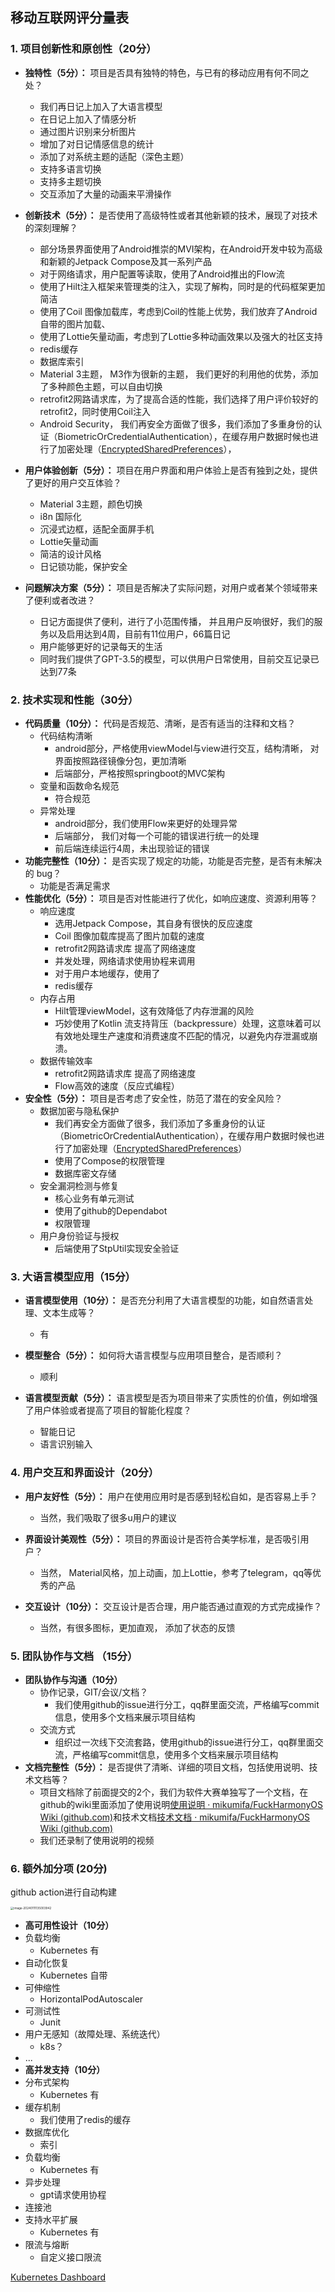 ## 移动互联网评分量表

### 1. 项目创新性和原创性（20分）

- **独特性（5分）：** 项目是否具有独特的特色，与已有的移动应用有何不同之处？
  - 我们再日记上加入了大语言模型
  - 在日记上加入了情感分析
  - 通过图片识别来分析图片
  - 增加了对日记情感信息的统计
  - 添加了对系统主题的适配（深色主题）
  - 支持多语言切换
  - 支持多主题切换
  - 交互添加了大量的动画来平滑操作
- **创新技术（5分）：** 是否使用了高级特性或者其他新颖的技术，展现了对技术的深刻理解？
  - 部分场景界面使用了Android推崇的MVI架构，在Android开发中较为高级和新颖的Jetpack Compose及其一系列产品
  - 对于网络请求，用户配置等读取，使用了Android推出的Flow流
  - 使用了Hilt注入框架来管理类的注入，实现了解构，同时是的代码框架更加简洁
  - 使用了Coil 图像加载库，考虑到Coil的性能上优势，我们放弃了Android自带的图片加载、
  - 使用了Lottie矢量动画，考虑到了Lottie多种动画效果以及强大的社区支持
  - redis缓存
  - 数据库索引
  - Material 3主题， M3作为很新的主题， 我们更好的利用他的优势，添加了多种颜色主题，可以自由切换
  - retrofit2网路请求库，为了提高合适的性能，我们选择了用户评价较好的retrofit2，同时使用Coil注入
  - Android Security， 我们再安全方面做了很多，我们添加了多重身份的认证（BiometricOrCredentialAuthentication），在缓存用户数据时候也进行了加密处理（[EncryptedSharedPreferences](https://developer.android.com/reference/androidx/security/crypto/EncryptedSharedPreferences)），

- **用户体验创新（5分）：** 项目在用户界面和用户体验上是否有独到之处，提供了更好的用户交互体验？
  - Material 3主题，颜色切换
  - i8n 国际化
  - 沉浸式边框，适配全面屏手机
  - Lottie矢量动画
  - 简洁的设计风格
  - 日记锁功能，保护安全

- **问题解决方案（5分）：** 项目是否解决了实际问题，对用户或者某个领域带来了便利或者改进？
  - 日记方面提供了便利，进行了小范围传播， 并且用户反响很好，我们的服务以及启用达到4周，目前有11位用户，66篇日记
  - 用户能够更好的记录每天的生活
  - 同时我们提供了GPT-3.5的模型，可以供用户日常使用，目前交互记录已达到77条


### 2. 技术实现和性能（30分）

- **代码质量（10分）：** 代码是否规范、清晰，是否有适当的注释和文档？
  - 代码结构清晰
    - android部分，严格使用viewModel与view进行交互，结构清晰， 对界面按照路径镜像分包，更加清晰
    - 后端部分，严格按照springboot的MVC架构
  - 变量和函数命名规范
    - 符合规范
  - 异常处理
    - android部分，我们使用Flow来更好的处理异常
    - 后端部分， 我们对每一个可能的错误进行统一的处理
    - 前后端连续运行4周，未出现验证的错误
- **功能完整性（10分）：** 是否实现了规定的功能，功能是否完整，是否有未解决的 bug？
  - 功能是否满足需求
- **性能优化（5分）：** 项目是否对性能进行了优化，如响应速度、资源利用等？
  -  响应速度
     -  选用Jetpack Compose，其自身有很快的反应速度
     -  Coil 图像加载库提高了图片加载的速度
     -  retrofit2网路请求库 提高了网络速度
     -  并发处理，网络请求使用协程来调用
     -  对于用户本地缓存，使用了
     -  redis缓存
  -  内存占用
     -  Hilt管理viewModel，这有效降低了内存泄漏的风险
     -  巧妙使用了Kotlin 流支持背压（backpressure）处理，这意味着可以有效地处理生产速度和消费速度不匹配的情况，以避免内存泄漏或崩溃。
  -  数据传输效率
     -  retrofit2网路请求库 提高了网络速度
     -  Flow高效的速度（反应式编程）
- **安全性（5分）：** 项目是否考虑了安全性，防范了潜在的安全风险？
  - 数据加密与隐私保护
    - 我们再安全方面做了很多，我们添加了多重身份的认证（BiometricOrCredentialAuthentication），在缓存用户数据时候也进行了加密处理（[EncryptedSharedPreferences](https://developer.android.com/reference/androidx/security/crypto/EncryptedSharedPreferences)）
    - 使用了Compose的权限管理
    - 数据库密文存储
  - 安全漏洞检测与修复
    - 核心业务有单元测试
    - 使用了github的Dependabot
    - 权限管理
  - 用户身份验证与授权
    - 后端使用了StpUtil实现安全验证

### 3. 大语言模型应用（15分）

- **语言模型使用（10分）：** 是否充分利用了大语言模型的功能，如自然语言处理、文本生成等？
  - 有

- **模型整合（5分）：** 如何将大语言模型与应用项目整合，是否顺利？
  - 顺利

- **语言模型贡献（5分）：** 语言模型是否为项目带来了实质性的价值，例如增强了用户体验或者提高了项目的智能化程度？
  - 智能日记
  - 语言识别输入


### 4. 用户交互和界面设计（20分）

- **用户友好性（5分）：** 用户在使用应用时是否感到轻松自如，是否容易上手？
  - 当然，我们吸取了很多u用户的建议

- **界面设计美观性（5分）：** 项目的界面设计是否符合美学标准，是否吸引用户？
  - 当然， Material风格，加上动画，加上Lottie，参考了telegram，qq等优秀的产品

- **交互设计（10分）：** 交互设计是否合理，用户能否通过直观的方式完成操作？
  - 当然，有很多图标，更加直观， 添加了状态的反馈


### 5. **团队协作与文档** （15分）

- **团队协作与沟通（10分）**
  - 协作记录，GIT/会议/文档？
    - 我们使用github的issue进行分工，qq群里面交流，严格编写commit信息，使用多个文档来展示项目结构
  - 交流方式
    - 组织过一次线下交流套路，使用github的issue进行分工，qq群里面交流，严格编写commit信息，使用多个文档来展示项目结构
- **文档完整性（5分）：** 是否提供了清晰、详细的项目文档，包括使用说明、技术文档等？
  - 项目文档除了前面提交的2个，我们为软件大赛单独写了一个文档，在github的wiki里面添加了使用说明[使用说明 · mikumifa/FuckHarmonyOS Wiki (github.com)](https://github.com/mikumifa/FuckHarmonyOS/wiki/使用说明)和技术文档[技术文档 · mikumifa/FuckHarmonyOS Wiki (github.com)](https://github.com/mikumifa/FuckHarmonyOS/wiki/技术文档)
  - 我们还录制了使用说明的视频


### 6. **额外加分项 (20分)**

github action进行自动构建

<img src="assets/image-20240111135003942.png" alt="image-20240111135003942" style="zoom:33%;" />

-  **高可用性设计（10分）**
  - 负载均衡
    - Kubernetes 有
  - 自动化恢复
    - Kubernetes 自带
  - 可伸缩性
    - HorizontalPodAutoscaler
  - 可测试性
    - Junit
  - 用户无感知（故障处理、系统迭代）
    - k8s？
  - ...
-  **高并发支持（10分）**
  - 分布式架构
    - Kubernetes 有
  - 缓存机制
    - 我们使用了redis的缓存
  - 数据库优化
    - 索引
  - 负载均衡
    - Kubernetes 有
  - 异步处理
    - gpt请求使用协程
  - 连接池
  - 支持水平扩展
    - Kubernetes 有
  - 限流与熔断
    - 自定义接口限流

[Kubernetes Dashboard](http://124.70.150.192/api/v1/namespaces/kubernetes-dashboard/services/http:kubernetes-dashboard:/proxy/#/deployment?namespace=default)
